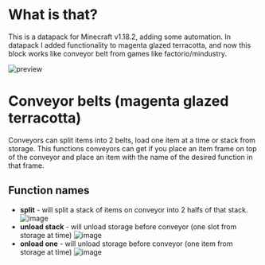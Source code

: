 # What is that?
This is a datapack for Minecraft v1.18.2, adding some automation.
In datapack I added functionality to magenta glazed terracotta, and now this block works like conveyor belt from games like factorio/mindustry.

![preview](https://user-images.githubusercontent.com/52829258/167394046-e60c272c-2e9f-41cf-8e5e-eb93d39b97df.gif)

# Conveyor belts (magenta glazed terracotta)
Conveyors can split items into 2 belts, load one item at a time or stack from storage.
This functions conveyors can get if you place an item frame on top of the conveyor and place an item with the name of the desired function in that frame.

## Function names
- **split** - will split a stack of items on conveyor into 2 halfs of that stack. ![image](https://user-images.githubusercontent.com/52829258/167421688-1ab1591b-f4ec-4c10-8f97-aca84bc7b0e6.png)
- **unload stack** - will unload storage before conveyor (one slot from storage at time) ![image](https://user-images.githubusercontent.com/52829258/167422171-dcae6521-4e3b-4992-a5b8-b7f262ef4f4a.png)
- **onload one** - will unload storage before conveyor (one item from storage at time) ![image](https://user-images.githubusercontent.com/52829258/167422380-eccff477-0948-4ded-b1a3-e80bb0f5d83a.png)
 
